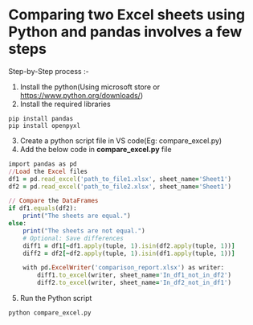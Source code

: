 # Comparing two Excel sheets using Python and pandas involves a few steps

Step-by-Step process :-

1. Install the python(Using microsoft store or https://www.python.org/downloads/)
2. Install the required libraries
```
pip install pandas
pip install openpyxl
```
3. Create a python script file in VS code(Eg: compare_excel.py)
4. Add the below code in **compare_excel.py** file
```ruby
import pandas as pd
//Load the Excel files
df1 = pd.read_excel('path_to_file1.xlsx', sheet_name='Sheet1')
df2 = pd.read_excel('path_to_file2.xlsx', sheet_name='Sheet1')

// Compare the DataFrames
if df1.equals(df2):
    print("The sheets are equal.")
else:
    print("The sheets are not equal.")
    # Optional: Save differences
    diff1 = df1[~df1.apply(tuple, 1).isin(df2.apply(tuple, 1))]
    diff2 = df2[~df2.apply(tuple, 1).isin(df1.apply(tuple, 1))]

    with pd.ExcelWriter('comparison_report.xlsx') as writer:
        diff1.to_excel(writer, sheet_name='In_df1_not_in_df2')
        diff2.to_excel(writer, sheet_name='In_df2_not_in_df1')
```
5. Run the Python script

```
python compare_excel.py
```
   
